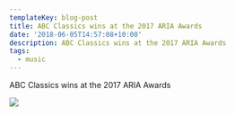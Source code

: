 ```yaml
---
templateKey: blog-post
title: ABC Classics wins at the 2017 ARIA Awards
date: '2018-06-05T14:57:08+10:00'
description: ABC Classics wins at the 2017 ARIA Awards
tags:
  - music
---
```

ABC Classics wins at the 2017 ARIA Awards

![](/img/docker.png)
